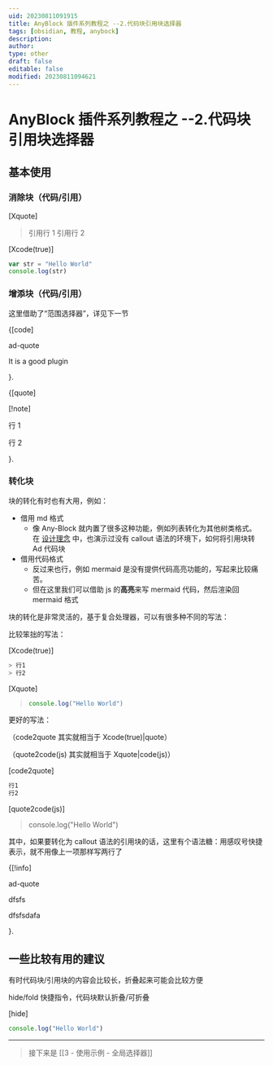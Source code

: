 ```yaml
---
uid: 20230811091915
title: AnyBlock 插件系列教程之 --2.代码块引用块选择器
tags: [obsidian, 教程, anybock]
description: 
author: 
type: other
draft: false
editable: false
modified: 20230811094621
---
```


# AnyBlock 插件系列教程之 --2.代码块引用块选择器

## 基本使用

### 消除块（代码/引用）

[Xquote]

> 引用行 1
> 引用行 2

[Xcode(true)]

```js
var str = "Hello World"
console.log(str)
```

### 增添块（代码/引用）

这里借助了“范围选择器”，详见下一节

{[code]

ad-quote

It is a good plugin

}.

{[quote]

[!note]

行 1

行 2

}.

### 转化块

块的转化有时也有大用，例如：

- 借用 md 格式
	- 像 Any-Block 就内置了很多这种功能，例如列表转化为其他树类格式。
	  在 [设计理念](5%20-%20插件设计理念.md) 中，也演示过没有 callout 语法的环境下，如何将引用块转 Ad 代码块
- 借用代码格式
	- 反过来也行，例如 mermaid 是没有提供代码高亮功能的，写起来比较痛苦。
	- 但在这里我们可以借助 js 的**高亮**来写 mermaid 代码，然后渲染回 mermaid 格式

块的转化是非常灵活的，基于复合处理器，可以有很多种不同的写法：

比较笨拙的写法：

[Xcode(true)]

```js
> 行1
> 行2
```

[Xquote]

> ```js
> console.log("Hello World")
> ```

更好的写法：

（code2quote 其实就相当于 Xcode(true)|quote）

（quote2code(js) 其实就相当于 Xquote|code(js)）

[code2quote]

```js
行1
行2
```

[quote2code(js)]

> console.log("Hello World")

其中，如果要转化为 callout 语法的引用块的话，这里有个语法糖：用感叹号快捷表示，就不用像上一项那样写两行了

{[!info]

ad-quote

dfsfs

dfsfsdafa

}.

## 一些比较有用的建议

有时代码块/引用块的内容会比较长，折叠起来可能会比较方便

hide/fold 快捷指令，代码块默认折叠/可折叠

[hide]

```js
console.log("Hello World")
```


---

> 接下来是 [[3 - 使用示例 - 全局选择器]]